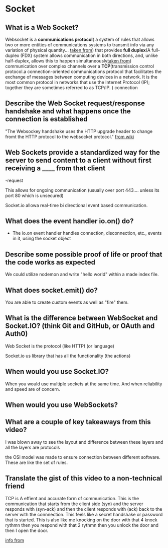 # Socket

## What is a Web Socket?

Websocket is a **communications protocol**( a system of rules that allows two or more entities of communications systems to transmit info via any variation of physical quantity... [taken from](https://en.wikipedia.org/wiki/Communication_protocol)) that provides **full duplex**(A full-duplex (FDX) system allows communication in both directions, and, unlike half-duplex, allows this to happen simultaneously[taken from](https://en.wikipedia.org/wiki/Duplex_(telecommunications)#FULL-DUPLEX)) communication over complex channels over a **TCP**(transmission control protocol.a connection-oriented communications protocol that facilitates the exchange of messages between computing devices in a network. It is the most common protocol in networks that use the Internet Protocol (IP); together they are sometimes referred to as TCP/IP. ) connection

## Describe the Web Socket request/response handshake and what happens once the connection is established

"The Websockey handshake uses the HTTP upgrade header to change fromt the HTTP protocol to the websocket protocol." [from wiki](https://en.wikipedia.org/wiki/WebSocket)

## Web Sockets provide a standardized way for the server to send content to a client without first receiving a ____ from that client

-request

This allows for ongoing communication (usually over port 443.... unless its port 80 which is unsecured)

Socket.io allowa real-time bi directional event based communication.

## What does the event handler io.on() do?

- The io.on event handler handles connection, disconnection, etc., events in it, using the socket object

## Describe some possible proof of life or proof that the code works as expected

We could utilize nodemon and write "hello world" within a made index file.

## What does socket.emit() do?

You are able to create custom events as well as "fire" them.

## What is the difference between WebSocket and Socket.IO? (think Git and GitHub, or OAuth and Auth0)

Web Socket is the protocol (like HTTP) (or language)

Socket.io us library that has all the functionality (the actions)

## When would you use Socket.IO?

When you would use multiple sockets at the same time. And when reliability and speed are of concern.

## When would you use WebSockets?

## What are a couple of key takeaways from this video?

I was blown away to see the layout and difference between these layers and all the layers are protocols

the OSI model was made to ensure connection between different software. These are like the set of rules.

## Translate the gist of this video to a non-technical friend

TCP is A effient and accurate form of communication. This is the communication that starts from the client side (syn) and the server responds with (syn-ack) and then the client responds with (ack) back to the server with the connnection. This feels like a secret handshake or password that is started. This is also like me knocking on the door with that 4 knock rythmn then you respond with that 2 rythmn then you unlock the door and then I open the door.

[info from](https://www.sdxcentral.com/resources/glossary/transmission-control-protocol-tcp/#:~:text=Transmission%20Control%20Protocol%20(TCP)%20%E2%80%93,referred%20to%20as%20TCP%2FIP.)

